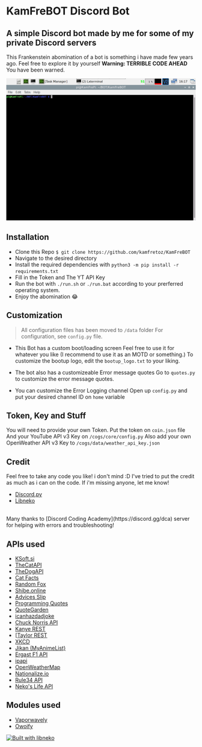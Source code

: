 # KamFreBOT Discord Bot

## A simple Discord bot made by me for some of my private Discord servers

This Frankenstein abomination of a bot is something i have made few years ago.
Feel free to explore it by yourself
**Warning: TERRIBLE CODE AHEAD**
You have been warned.

![Bootup Screen](/screenshot/splash_bootup.gif)

## Installation

* Clone this Repo `$ git clone https://github.com/kamfretoz/KamFreBOT`
* Navigate to the desired directory
* Install the required dependencies with `python3 -m pip install -r requirements.txt`
* Fill in the Token and The YT API Key
* Run the bot with `./run.sh` or `./run.bat` according to your prerferred operating system.
* Enjoy the abomination 😂

## Customization

> All configuration files has been moved to `/data` folder
> For configuration, see `config.py` file.

* This Bot has a custom boot/loading screen
Feel free to use it for whatever you like (I recommend to use it as an MOTD or something.)
To customize the bootup logo, edit the `bootup_logo.txt` to your liking.
  
* The bot also has a customizeable Error message quotes
Go to `quotes.py` to customize the error message quotes.

* You can customize the Error Logging channel
Open up `config.py` and put your desired channel ID on `home` variable

## Token, Key and Stuff

You will need to provide your own Token.
Put the token on `coin.json` file
And your YouTube API v3 Key on `/cogs/core/config.py`
Also add your own OpenWeather API v3 Key to `/cogs/data/weather_api_key.json`

## Credit

Feel free to take any code you like! i don't mind :D
I've tried to put the credit as much as i can on the code. If i'm missing anyone, let me know!

* [Discord.py](https://github.com/Rapptz/discord.py)
* [Libneko](https://gitlab.com/Tmpod/libneko)
<br>
Many thanks to [Discord Coding Academy](https://discord.gg/dca) server for helping with errors and troubleshooting!
  
## APIs used

* [KSoft.si](https://ksoft.si/)
* [TheCatAPI](https://www.thecatapi.com/)
* [TheDogAPI](https://thedogapi.com/)
* [Cat Facts](https://cat-fact.herokuapp.com/)
* [Random Fox](https://randomfox.ca/)
* [Shibe.online](https://shibe.online/)
* [Advices Slip](https://adviceslip.com/)
* [Programming Quotes](https://programming-quotes-api.herokuapp.com/)
* [QuoteGarden](https://pprathameshmore.github.io/QuoteGarden/)
* [icanhazdadjoke](https://icanhazdadjoke.com/)
* [Chuck Norris API](https://api.chucknorris.io/)
* [Kanye REST](https://kanye.rest/)
* [[Taylor REST](https://taylor.rest/)
* [XKCD](https://xkcd.com/)
* [Jikan (MyAnimeList)](https://jikan.docs.apiary.io/#introduction/information)
* [Ergast F1 API](https://ergast.com/mrd/)
* [ipapi](https://ipapi.co/)
* [OpenWeatherMap](https://openweathermap.org/api)
* [Nationalize.io](https://nationalize.io/)
* [Rule34 API](https://github.com/kurozenzen/r34-json-api)
* [Neko's Life API](https://nekos.life/)

## Modules used
* [Vaporwavely](https://github.com/Owanesh/vaporwavely)
* [Owoify](https://github.com/crinny/owoify)

[![Built with libneko](https://img.shields.io/badge/built%20with-libneko-ff69b4.svg)](https://gitlab.com/koyagami/libneko)
